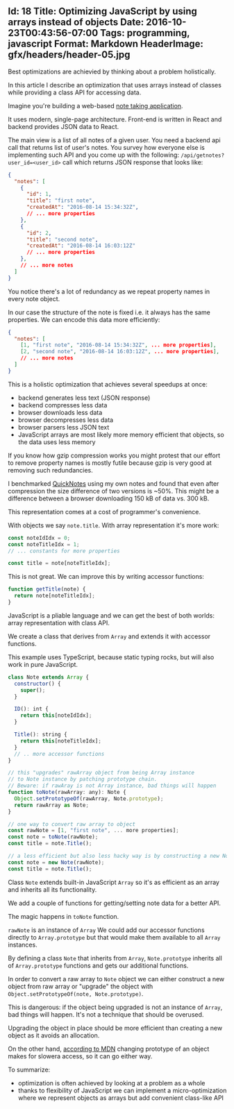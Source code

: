 Id: 18
Title: Optimizing JavaScript by using arrays instead of objects
Date: 2016-10-23T00:43:56-07:00
Tags: programming, javascript
Format: Markdown
HeaderImage: gfx/headers/header-05.jpg
--------------

Best optimizations are achievied by thinking about a problem holistically.

In this article I describe an optimization that uses arrays instead of classes while providing a class API for accessing data.

Imagine you're building a web-based [note taking application](https://github.com/kjk/quicknotes).

It uses modern, single-page architecture. Front-end is written in React and backend provides JSON data to React.

The main view is a list of all notes of a given user. You need a backend api
call that returns list of user's notes. You survey how everyone else is
implementing such API and you come up with the following:
`/api/getnotes?user_id=<user_id>` call which returns JSON response that looks like:

```json
{
  "notes": [
    {
      "id": 1,
      "title": "first note",
      "createdAt": "2016-08-14 15:34:32Z",
      // ... more properties
    },
    {
      "id": 2,
      "title": "second note",
      "createdAt": "2016-08-14 16:03:12Z"
      // ... more properties
    },
    // ... more notes
  ]
}
```

You notice there's a lot of redundancy as we repeat property names in every note object.

In our case the structure of the note is fixed i.e. it always has the same properties. We can encode this data more efficiently:

```json
{
  "notes": [
    [1, "first note", "2016-08-14 15:34:32Z", ... more properties],
    [2, "second note", "2016-08-14 16:03:12Z", ... more properties],
    // ... more notes
  ]
}
```

This is a holistic optimization that achieves several speedups at once:

* backend generates less text (JSON response)
* backend compresses less data
* browser downloads less data
* browser decompresses less data
* browser parsers less JSON text
* JavaScript arrays are most likely more memory efficient that objects, so the
data uses less memory

If you know how gzip compression works you might protest that our effort to
remove property names is mostly futile because gzip is very good at removing
such redundancies.

I benchmarked [QuickNotes](https://github.com/kjk/quicknotes) using my
own notes and found that even after compression the size difference of two
versions is ~50%. This might be a difference between a browser
downloading 150 kB of data vs. 300 kB.

This representation comes at a cost of programmer's convenience.

With objects we say `note.title`. With array representation it's more work:

```javascript
const noteIdIdx = 0;
const noteTitleIdx = 1;
// ... constants for more properties

const title = note[noteTitleIdx];
```

This is not great. We can improve this by writing accessor functions:

```javascript
function getTitle(note) {
  return note[noteTitleIdx];
}
```

JavaScript is a pliable language and we can get the best of both
worlds: array representation with class API.

We create a class that derives from `Array` and extends it with accessor functions.

 This example uses TypeScript, because static typing rocks, but will also work in pure JavaScript.

```javascript
class Note extends Array {
  constructor() {
    super();
  }

  ID(): int {
    return this[noteIdIdx];
  }

  Title(): string {
    return this[noteTitleIdx];
  }
  // .. more accessor functions
}

// this "upgrades" rawArray object from being Array instance
// to Note instance by patching prototype chain.
// Beware: if rawAray is not Array instance, bad things will happen
function toNote(rawArray: any): Note {
  Object.setPrototypeOf(rawArray, Note.prototype);
  return rawArray as Note;
}

// one way to convert raw array to object
const rawNote = [1, "first note", ... more properties];
const note = toNote(rawNote);
const title = note.Title();

// a less efficient but also less hacky way is by constructing a new Note object
const note = new Note(rawNote);
const title = note.Title();
```

Class `Note` extends built-in JavaScript `Array` so it's as efficient as an array and inherits all its functionality.

We add a couple of functions for getting/setting note data for a better API.

The magic happens in `toNote` function.

`rawNote` is an instance of `Array` We could add our accessor functions directly to `Array.prototype` but that would make them available to all `Array` instances.

By defining a class `Note` that inherits from `Array`, `Note.prototype` inherits all of `Array.prototype` functions and gets our additional functions.

In order to convert a raw array to `Note` object we can either construct a new object from raw array or "upgrade" the object with `Object.setPrototypeOf(note, Note.prototype)`.

This is dangerous: if the object being upgraded is not an instance of `Array`,
bad things will happen. It's not a technique that should be overused.

Upgrading the object in place should be more efficient than creating a new
object as it avoids an allocation.

On the other hand, [according to MDN](https://developer.mozilla.org/en-US/docs/Web/JavaScript/Reference/Global_Objects/Object/setPrototypeOf) changing prototype of an object makes for slowera access, so it can go either way.

To summarize:

* optimization is often achieved by looking at a problem as a whole
* thanks to flexibility of JavaScript we can implement a micro-optimization where we represent objects as arrays but add convenient class-like API
